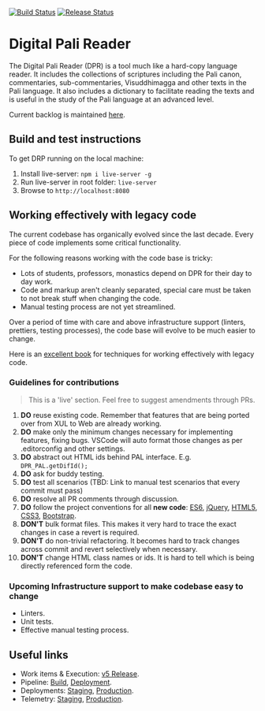 [![Build Status](https://dev.azure.com/yuttadhammo/digitalpalireader/_apis/build/status/digitalpalireader%20-%20build?branchName=master)](https://dev.azure.com/yuttadhammo/digitalpalireader/_build/latest?definitionId=1&branchName=master) [![Release Status](https://vsrm.dev.azure.com/yuttadhammo/_apis/public/Release/badge/5c79c309-a1e5-4a73-b2a5-4faa0c2a2cce/1/2)](https://yuttadhammo.visualstudio.com/digitalpalireader/_release)

# Digital Pali Reader

The Digital Pali Reader (DPR) is a tool much like a hard-copy language reader. It includes the collections of scriptures including the Pali canon, commentaries, sub-commentaries, Visuddhimagga and other texts in the Pali language. It also includes a dictionary to facilitate reading the texts and is useful in the study of the Pali language at an advanced level.

Current backlog is maintained [here](https://docs.google.com/spreadsheets/d/1WP4nPz46v6DiVX_sYOR2q9J0B5xt_Xdv5RN0RjKRTaw/edit#gid=2140333079).

## Build and test instructions

To get DRP running on the local machine:

1. Install live-server: `npm i live-server -g`
1. Run live-server in root folder: `live-server`
1. Browse to `http://localhost:8080`

## Working effectively with legacy code

The current codebase has organically evolved since the last decade. Every piece of code implements some critical functionality.

For the following reasons working with the code base is tricky:

- Lots of students, professors, monastics depend on DPR for their day to day work.
- Code and markup aren't cleanly separated, special care must be taken to not break stuff when changing the code.
- Manual testing process are not yet streamlined.

Over a period of time with care and above infrastructure support (linters, prettiers, testing processes), the code base will evolve to be much easier to change.

Here is an [excellent book](https://www.amazon.com.au/FEATHERS-WORK-EFFECT-LEG-CODE/dp/0131177052) for techniques for working effectively with legacy code.

### Guidelines for contributions

> This is a 'live' section. Feel free to suggest amendments through PRs.

1. **DO** reuse existing code. Remember that features that are being ported over from XUL to Web are already working.
1. **DO** make only the minimum changes necessary for implementing features, fixing bugs. VSCode will auto format those changes as per .editorconfig and other settings.
1. **DO** abstract out HTML ids behind PAL interface. E.g. ```DPR_PAL.getDifId();```
1. **DO** ask for buddy testing.
1. **DO** test all scenarios (TBD: Link to manual test scenarios that every commit must pass)
1. **DO** resolve all PR comments through discussion.
1. **DO** follow the project conventions for all **new code**: [ES6](coding-conventions/es6.md), [jQuery](coding-conventions/jquery.md), [HTML5](coding-conventions/html5.md), [CSS3](coding-conventions/css3.md), [Bootstrap](coding-conventions/bootstrap.md).
1. **DON'T** bulk format files. This makes it very hard to trace the exact changes in case a revert is required.
1. **DON'T** do non-trivial refactoring. It becomes hard to track changes across commit and revert selectively when necessary.
1. **DON'T** change HTML class names or ids. It is hard to tell which is being directly referenced form the code.

### Upcoming Infrastructure support to make codebase easy to change

- Linters.
- Unit tests.
- Effective manual testing process.

## Useful links

- Work items & Execution: [v5 Release](https://github.com/yuttadhammo/digitalpalireader/projects/1).
- Pipeline: [Build](https://yuttadhammo.visualstudio.com/digitalpalireader/_build), [Deployment](https://yuttadhammo.visualstudio.com/digitalpalireader/_release).
- Deployments: [Staging](https://dprstaging.z24.web.core.windows.net/), [Production](https://dprproduction.z13.web.core.windows.net/).
- Telemetry: [Staging](https://portal.azure.com/#@parthopdaslive.onmicrosoft.com/resource/subscriptions/dc9c3151-f906-4b6a-b7d3-040337cbcc79/resourceGroups/sirimangalo-staging/providers/microsoft.insights/components/sirimangalo-staging/sessions), [Production](https://portal.azure.com/#@parthopdaslive.onmicrosoft.com/resource/subscriptions/dc9c3151-f906-4b6a-b7d3-040337cbcc79/resourceGroups/sirimangalo-production/providers/microsoft.insights/components/sirimangalo-production/sessions).
